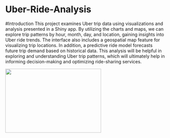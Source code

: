 # Uber-Ride-Analysis

#Introduction 
This project examines Uber trip data using visualizations and analysis presented in a Shiny app. By utilizing the charts and maps, we can explore trip patterns by hour, month, day, and location, gaining insights into Uber ride trends. The interface also includes a geospatial map feature for visualizing trip locations. In addition, a predictive ride model forecasts future trip demand based on historical data. This analysis will be helpful in exploring and understanding Uber trip patterns, which will ultimately help in informing decision-making and optimizing ride-sharing services.

<img src="https://github.com/ygezu/Uber-Ride-Analysis-/assets/159511253/92ff0067-e777-421c-a436-080e51963414" width="300" height="200">

